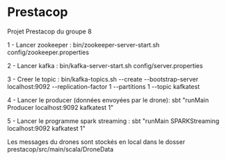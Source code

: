 # Prestacop

Projet Prestacop du groupe 8

1 - Lancer zookeeper : bin/zookeeper-server-start.sh config/zookeeper.properties

2 - Lancer kafka : bin/kafka-server-start.sh config/server.properties

3 - Creer le topic : bin/kafka-topics.sh --create --bootstrap-server localhost:9092 --replication-factor 1 --partitions 1 --topic kafkatest

4 - Lancer le producer (données envoyées par le drone): sbt "runMain Producer localhost:9092 kafkatest 1"

5 - Lancer le programme spark streaming : sbt "runMain SPARKStreaming localhost:9092 kafkatest 1"

Les messages du drones sont stockés en local dans le dosser prestacop/src/main/scala/DroneData
